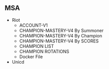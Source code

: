 ## MSA

- Riot
    - ACCOUNT-V1
    - CHAMPION-MASTERY-V4 By Summoner
    - CHAMPION-MASTERY-V4 By Champion
    - CHAMPION-MASTERY-V4 By SCORES
    - CHAMPION LIST
    - CHAMPION ROTATIONS
    - Docker File
- Unicd